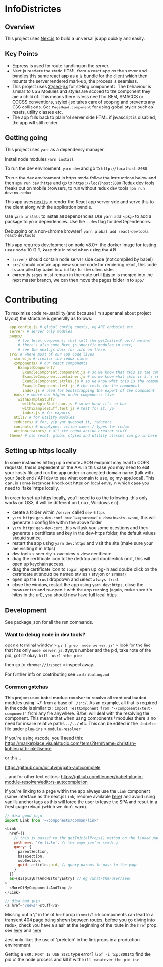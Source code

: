 InfoDistrictes
==============

## Overview

This project uses [Next.js](https://nextjs.org/) to build a universal js app quickly and easily.

## Key Points

- Express is used for route handling on the server.
- Next.js renders the static HTML from a react app on the server and bundles this same react app as a js bundle for the client which then mounts the server rendered mark-up, the process is seamless.
- This project uses [Styled-jsx](https://github.com/zeit/styled-jsx) for styling components. The behaviour is similar to CSS Modules and styles are scoped to the component they are a child of. This means there is less need for BEM, SMACCS or OOCSS conventions, styled-jsx takes care of scoping and prevents any CSS collisions. See `PageHead.component` for using global styles such as resets, utility classes etc.
- The app falls back to plain 'ol server side HTML if javascript is disabled, the app will still render.

## Getting going

This project uses `yarn` as a dependency manager.

Install node modules `yarn install`

To run the dev environment: `yarn dev` and go to `http://localhost:8080`

To run the dev environment in https mode follow the instructions below and then `npm run dev:https` and go to `https://localhost:8080`
Redux dev tools freaks out on mobile browsers, to run without redux dev tools `npm run dev:no-redux`

This app uses [next.js](https://github.com/zeit/next.js/) to render the React app server side and serve this to the client along with the application bundle.

Use `yarn install` to install all dependencies
Use `yarn add <pkg>` to add a package to your dependencies.
Use the `--dev` flag for devDependencies.

Debugging on a non-chrome browser?
`yarn global add react-devtools`
`react-devtools`

This app requires development on node v8.0+, the docker image for testing uses node 10.12.0, keep this in mind when using the API.

  - `server/` should contain node server side code (not compiled by babel)
  - `src/` should contain app view source code for rendering react, this code is compiled by babel into `build/` for the client side.
  - currently `pages` must remain in the route until [this](https://github.com/zeit/next.js/pull/936) pr is merged into the next master branch, we can then move the pages folder in to `app/`

# Contributing
To maximise code re-usability (and because I'm super anal about project layout) the structure is generally as follows:

```yaml
  app.config.js # global config consts, eg API endpoint etc.
  server/ # server only modules
  pages/
      # top level components that call the getInitialProps() method
      # there's also some Next.js specific modules in here,
      # see the next.js docs for info on these.
  src/ # where most of our app code lives
    store.js # creates the redux store
    components/ # our react components
      ExampleComponent/
        ExampleComponent.component.js # so we know that this is the component
        ExampleComponent.container.js # so we know what this is it's redux container
        ExampleComponent.styles.js # so we know what this is the components styles
        ExampleComponent.test.js # the tests for the component
        index.js # used for bootstrapping the export of the component
    HOCs/ # where out higher order components live
      withExampleStuff/
        withExampleStuff.hoc.js # so we know it's an hoc
        withExampleStuff.test.js # test for it, yo
        index.js # for exports
    utils/ # for utility modules
    reducers/ # for, yip you guessed it, reducers
    contants/ # proptypes, action names / types for redux
    actionCreators/ # all the redux action creator stuff
  theme/ # css reset, global styles and utility classes can go in here
```

## Setting up https locally

In some instances hitting up a remote JSON endpoint may lead to CORS requests, this is dependent on the API. In this case you may need to edit your hosts file and run the app under an accepted domain name (talk with your Back end / API dev to see what domain to use, eg my-app.local). This can, in some instances knock out https on local envs, in which case you need to 'fake' https locally.

In order to set-up https locally, you'll need to do the following (this only works on OSX, it will be different on Linux, Windows etc):
  - create a folder within `/server` called `dev-https`
  - `yarn https:gen-dev-conf email=<youremail> domain=stv.<you>`, this will generate a config file within the above folder
  - `yarn https:gen-dev-cert`, this will ask you some questions and then generate a certificate and key in the dev-https folder, the default values should suffice.
  - restart the app using `yarn dev:https` and visit the site (make sure your are visiting it in https)
  - dev tools > security > overview > view certificate
  - drag the certificate icon to the desktop and doubleclick on it, this will open up keychain access.
  - drag the certificate icon to `login`, open up log-in and double click on the certificate (it should be named stv.les / stv.jon or similar)
  - open up the `trust` dropdown and select `always trust`
  - close the window, restart the app using `yarn dev:https`, close the browser tab and re-open it with the app running (again, make sure it's https in the url), you should now have full local https

## Development

See package.json for all the run commands.

### Want to debug node in dev tools?

open a terminal window > `ps | grep 'node server.js'` > look for the line that has only `node server.js`, ttysys number and the pid, take note of the pid, got it? okay.
`kill -usr1 <the pid>`

then go to `chrome://inspect` > inspect away.

For further info on contributing see `contributing.md`

### Common gotchas

This project uses babel module resolver to resolve all front end loaded modules using '~/' from a base of `./src/`.
As an example, all that is required in the code is similar to :
`import TestComponent from '~/components/test-component'` from any file anywhere.
Babel will deal with the resolving the component.  This means that when using components / modules there is no need for insane relative paths `../../` etc. This can be edited in the `.babelrc` file under `plug-ins` > `module-resolver`

If you're using vscode, you'll need this:
https://marketplace.visualstudio.com/items?itemName=christian-kohler.path-intellisense

or this...

https://github.com/ionutvmi/path-autocomplete

...and for other text editors:
https://github.com/tleunen/babel-plugin-module-resolver#editors-autocompletion

If you're linking to a page within the app always use the `Link` component (same interface as the next.js `Link`, readme available [here](https://github.com/zeit/next.js/#with-link)) and avoid using vanilla anchor tags as this will force the user to leave the SPA and result in a fresh page reload (which we don't want).

```js
// disa good juju
import Link from '~/components/common/link'

<Link
  href={{
    // this is passed to the getInitialProps() method on the linked page
    pathname: '/article', // the page you're loading
    query: {
      parentSection,
      baseSection,
      subSection,
      guid: article.guid, // query params to pass to the page
    }
  }}
  as={displayUrlAndHistoryEntry} // eg /what/the/user/sees
>
  <MoreOfMyComponentsAndTing />
</Link>

// disa bad juju
<a href="/news">stuff</a>
```

Missing out a '/' in the of `href` prop in `next/link` components can lead to a transient 404 page being shown between routes, before you go diving into redux, check you have a slash at the beginning of the route in the `href` prop. see [here](https://github.com/zeit/next.js/issues/2833) and [here](https://github.com/zeit/next.js/issues/2208)

Jest only likes the use of 'prefetch' in the link props in a production environment.

Getting a `ERR::PORT IN USE 8081` type error? `lsof -i tcp:8081` to find the pid of the node process and kill it with `kill <whatever the pid is>`
